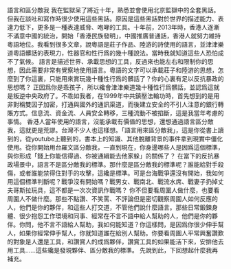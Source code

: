 語言和區分敵我
我在監獄呆了將近十年，熟悉並會使用北京監獄中的全套黑話。但我在談吐和寫作時很少使用這些黑話。原因是這些黑話對於世界的描述能力、表達力低下，更多是一種表達威脅、咆哮的工具。十年前，2013年時，香港人逐漸不滿意中國的統治，開始「香港民族發明」，中國推廣普通話，香港人就努力維持粵語地位。我看到很多文章，說粵語是莊子作品、陸游的詩使用的語言，並津津樂道粵語髒話的表現力，性器官和性行爲的幾十種說法。當時我就知道這些人恐怕成不了氣候。
語言是描述世界、承載思想的工具，反過來也能左右和限制你的思想，因此需要非常有覺察地使用語言。粵語的文字可以承載莊子和陸游的思想，怎麼到了你這裏，只能用來賞玩幾十種性行爲的髒話了？你的心裏有足以反抗暴政的思想嗎？
正因爲你是乖孩子，所以纔會津津樂道幾十種性行爲髒話，並認爲這就是叛逆中央政府了。不乖如我者，在1999年中共鎮壓法輪功時，首先想到的是用非對稱雙因子加密，打通與國外的通訊渠道，而後建立安全的不引人注意的銀行轉賬方式。信息流、資金流、人員安全轉移，三種流動不被掐斷，這是我當年考慮的事情。
香港人當年使用的語言，沒能承載有價值的思想，還想通過語言區分敵我，這就更是荒謬。台灣不少人也這樣想。「語言用來區分敵我」，這是你從書上讀到的，從youtube上聽到的，書本上的知識、其他脫離背景的事件拿到現實中僵化使用。從你開始用台羅文區分敵我，一直到現在，你身邊哪些人是因爲這個標準，與你形成「錢上你能信得過、你被通緝能去他家躲」的關係了？
在當下的反抗暴政場景中，語言不是區分敵我的標準。那什麼是區分敵我的標準呢？誰能給對手殺傷，或者誰能禁得住對手的攻擊，這纔是標準。可是台海戰爭還沒有開始，我如何用這個標準判斷呢？戰爭沒有開始嗎？戰男女、戰南北、戰流水席、戰妻子扔掉丈夫哥斯拉玩具，這不都是一次次資訊作戰嗎？
你不但要看周圍人做什麼，也要看周圍人不做什麼。那些不點讚、不笑罵、不評論但是密切觀察周圍人如何反應的人，他們是你的夥伴，和這些人打交道，不管他們說什麼語言。那些日常鍛鍊身體、很少抱怨工作環境和同事、經常在不言不語中給人幫助的人，他們是你的夥伴。你問，他不言不語給人幫助，我如何能知道？你這樣問，是因爲你很少伸手幫人，如果你經常伸手幫人，你就知道誰在給別人幫助。你要看周圍人平常興奮讚歎的對象是人還是工具，和讚賞人的成爲夥伴，讚賞工具的如果能活下來，安排他去用工具……這些纔是發現夥伴、區分敵我的標準。
先說到此，下回想起什麼我再補充。